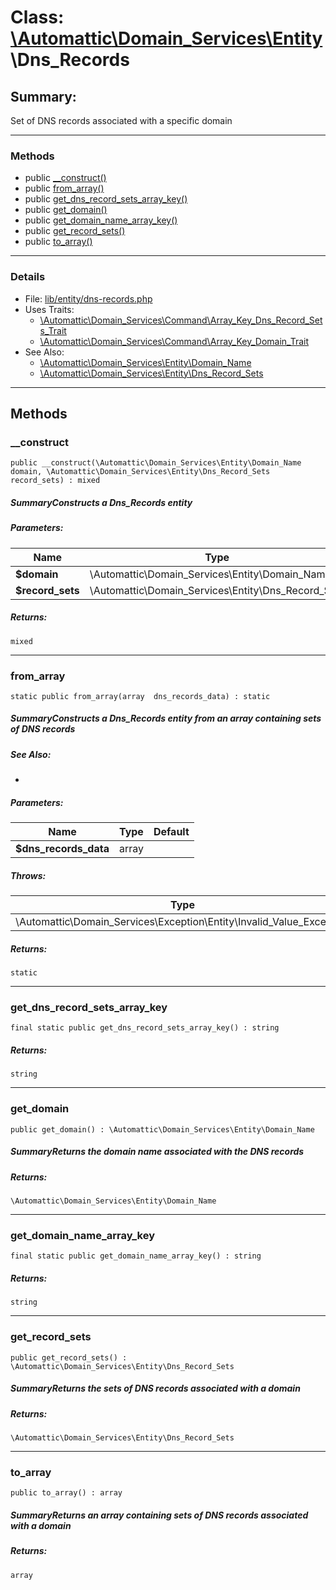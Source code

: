 # Class: [\Automattic](../namespaces/automattic.md)[\Domain_Services](../namespaces/automattic-domain-services.md)[\Entity](../namespaces/automattic-domain-services-entity.md)\Dns_Records

## Summary:

Set of DNS records associated with a specific domain


---

### Methods

* public [__construct()](#method___construct)
* public [from_array()](#method_from_array)
* public [get_dns_record_sets_array_key()](#method_get_dns_record_sets_array_key)
* public [get_domain()](#method_get_domain)
* public [get_domain_name_array_key()](#method_get_domain_name_array_key)
* public [get_record_sets()](#method_get_record_sets)
* public [to_array()](#method_to_array)

---

### Details

* File: [lib/entity/dns-records.php](../../lib/entity/dns-records.php)
* Uses Traits:
  * [\Automattic\Domain_Services\Command\Array_Key_Dns_Record_Sets_Trait](../classes/Automattic-Domain-Services-Command-Array-Key-Dns-Record-Sets-Trait.md)
  * [\Automattic\Domain_Services\Command\Array_Key_Domain_Trait](../classes/Automattic-Domain-Services-Command-Array-Key-Domain-Trait.md)
* See Also:
  * [\Automattic\Domain_Services\Entity\Domain_Name](../classes/Automattic-Domain-Services-Entity-Domain-Name.md)
  * [\Automattic\Domain_Services\Entity\Dns_Record_Sets](../classes/Automattic-Domain-Services-Entity-Dns-Record-Sets.md)

---

## Methods

<a id="method___construct"></a>
### __construct

```
public __construct(\Automattic\Domain_Services\Entity\Domain_Name  domain, \Automattic\Domain_Services\Entity\Dns_Record_Sets  record_sets) : mixed
```

##### SummaryConstructs a Dns_Records entity
##### Parameters:

| Name | Type | Default |
|------|------|---------|
| **$domain** | \Automattic\Domain_Services\Entity\Domain_Name |  |
| **$record_sets** | \Automattic\Domain_Services\Entity\Dns_Record_Sets |  |

##### Returns:

```
mixed
```

---

<a id="method_from_array"></a>
### from_array

```
static public from_array(array  dns_records_data) : static
```

##### SummaryConstructs a Dns_Records entity from an array containing sets of DNS records
##### See Also:

 * [](classes/Automattic-Domain-Services-Entity-Dns-Record-Sets.md)

##### Parameters:

| Name | Type | Default |
|------|------|---------|
| **$dns_records_data** | array |  |

##### Throws:

| Type | Description |
|------|-------------|
| \Automattic\Domain_Services\Exception\Entity\Invalid_Value_Exception |  |

##### Returns:

```
static
```

---

<a id="method_get_dns_record_sets_array_key"></a>
### get_dns_record_sets_array_key

```
final static public get_dns_record_sets_array_key() : string
```

##### Returns:

```
string
```

---

<a id="method_get_domain"></a>
### get_domain

```
public get_domain() : \Automattic\Domain_Services\Entity\Domain_Name
```

##### SummaryReturns the domain name associated with the DNS records
##### Returns:

```
\Automattic\Domain_Services\Entity\Domain_Name
```

---

<a id="method_get_domain_name_array_key"></a>
### get_domain_name_array_key

```
final static public get_domain_name_array_key() : string
```

##### Returns:

```
string
```

---

<a id="method_get_record_sets"></a>
### get_record_sets

```
public get_record_sets() : \Automattic\Domain_Services\Entity\Dns_Record_Sets
```

##### SummaryReturns the sets of DNS records associated with a domain
##### Returns:

```
\Automattic\Domain_Services\Entity\Dns_Record_Sets
```

---

<a id="method_to_array"></a>
### to_array

```
public to_array() : array
```

##### SummaryReturns an array containing sets of DNS records associated with a domain
##### Returns:

```
array
```
